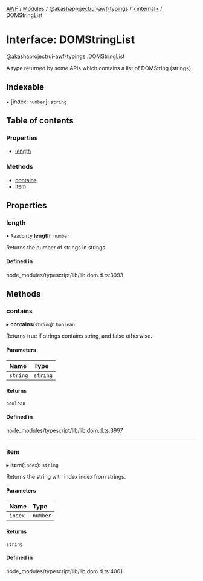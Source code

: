 [AWF](../README.md) / [Modules](../modules.md) / [@akashaproject/ui-awf-typings](../modules/akashaproject_ui_awf_typings.md) / [<internal\>](../modules/akashaproject_ui_awf_typings._internal_.md) / DOMStringList

# Interface: DOMStringList

[@akashaproject/ui-awf-typings](../modules/akashaproject_ui_awf_typings.md).[<internal>](../modules/akashaproject_ui_awf_typings._internal_.md).DOMStringList

A type returned by some APIs which contains a list of DOMString (strings).

## Indexable

▪ [index: `number`]: `string`

## Table of contents

### Properties

- [length](akashaproject_ui_awf_typings._internal_.DOMStringList.md#length)

### Methods

- [contains](akashaproject_ui_awf_typings._internal_.DOMStringList.md#contains)
- [item](akashaproject_ui_awf_typings._internal_.DOMStringList.md#item)

## Properties

### length

• `Readonly` **length**: `number`

Returns the number of strings in strings.

#### Defined in

node_modules/typescript/lib/lib.dom.d.ts:3993

## Methods

### contains

▸ **contains**(`string`): `boolean`

Returns true if strings contains string, and false otherwise.

#### Parameters

| Name | Type |
| :------ | :------ |
| `string` | `string` |

#### Returns

`boolean`

#### Defined in

node_modules/typescript/lib/lib.dom.d.ts:3997

___

### item

▸ **item**(`index`): `string`

Returns the string with index index from strings.

#### Parameters

| Name | Type |
| :------ | :------ |
| `index` | `number` |

#### Returns

`string`

#### Defined in

node_modules/typescript/lib/lib.dom.d.ts:4001
